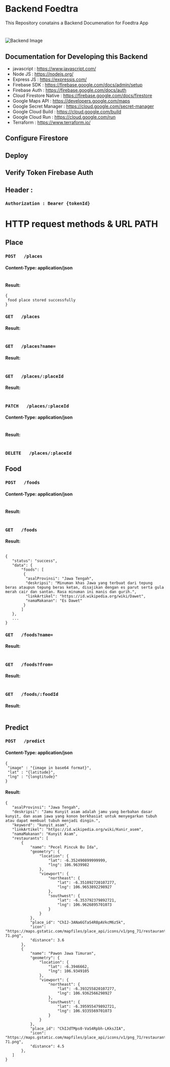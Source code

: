 # Backend Foedtra

This Repository conatains a Backend Documenation for Foedtra App
# 
![Backend Image](https://github.com/Foedtra/PROFILE-C22-PS209-Product-Based-Capstone/blob/main/CC/Google%20Cloud%20Foedtra%20Final%201%20_%20For%20Backend.png?raw=true)
## 

## Documentation for Developing this Backend
- javascript : https://www.javascript.com/
- Node JS : https://nodejs.org/
- Express JS : https://expressjs.com/
- Firebase SDK : https://firebase.google.com/docs/admin/setup
- Firebase Auth : https://firebase.google.com/docs/auth
- Cloud Firestore Native : https://firebase.google.com/docs/firestore
- Google Maps API : https://developers.google.com/maps
- Google Secret Manager : https://cloud.google.com/secret-manager
- Google Cloud Build : https://cloud.google.com/build
- Google Cloud Run : https://cloud.google.com/run
- Terraform : https://www.terraform.io/

## Configure Firestore

## Deploy

## Verify Token Firebase Auth

## Header : 
### ```Authorization : Bearer {tokenId}```

 # HTTP request methods & URL PATH
## Place

### ```POST   /places```
 #### Content-Type: application/json
 ```
 ```
  #### Result:
```
{
 food place stored successfully
}
```
### ```GET   /places```
 #### Result:
 ```
```
### ```GET   /places?name=```
 #### Result:
 ```
```
### ```GET   /places/:placeId```
 #### Result:
 ```
```
### ```PATCH   /places/:placeId```
 #### Content-Type: application/json
 ```
 ```
 #### Result:
 ```
```
### ```DELETE   /places/:placeId```

## Food
### ```POST   /foods```
 #### Content-Type: application/json
 ```
 ```
#### Result:
 ```
```
### ```GET   /foods```
#### Result:
 ```

 {
    "status": "success",
    "data": {
        "foods": [
         {
          "asalProvinsi": "Jawa Tengah",
          "deskripsi": "Minuman khas Jawa yang terbuat dari tepung beras ataupun tepung beras ketan, disajikan dengan es parut serta gula merah cair dan santan. Rasa minuman ini manis dan gurih.",
          "linkArtikel": "https://id.wikipedia.org/wiki/Dawet",
          "namaMakanan": "Es Dawet"
         }
        ]
    },
    ...
}
```
### ```GET   /foods?name=```
#### Result:
 ```
```
### ```GET   /foods?from=```
#### Result:
 ```
```
### ```GET   /foods/:foodId```
#### Result:
 ```

```
## Predict
### ```POST   /predict```
 #### Content-Type: application/json
 ```
 {
  "image" : "{image in base64 format}",
  "lat" : "{latitude}",
  "lng" : "{longtitude}"
 }
 ```
#### Result:
 ```
{
    "asalProvinsi": "Jawa Tengah",
    "deskripsi": "Jamu Kunyit asam adalah jamu yang berbahan dasar kunyit, dan asam jawa yang konon berkhasiat untuk menyegarkan tubuh atau dapat membuat tubuh menjadi dingin.",
    "keyword": "kunyit_asam",
    "linkArtikel": "https://id.wikipedia.org/wiki/Kunir_asem",
    "namaMakanan": "Kunyit Asam",
    "restaurants": [
        {
            "name": "Pecel Pincuk Bu Ida",
            "geometry": {
                "location": {
                    "lat": -6.352490899999999,
                    "lng": 106.9639982
                },
                "viewport": {
                    "northeast": {
                        "lat": -6.351092720107277,
                        "lng": 106.9653892298927
                    },
                    "southwest": {
                        "lat": -6.353792379892721,
                        "lng": 106.9626895701073
                    }
                }
            },
            "place_id": "ChIJ-3ANa6GTaS4R8pAVkcM6z5k",
            "icon": "https://maps.gstatic.com/mapfiles/place_api/icons/v1/png_71/restaurant-71.png",
            "distance": 3.6
        },
        {
            "name": "Pawon Jawa Timuran",
            "geometry": {
                "location": {
                    "lat": -6.3946662,
                    "lng": 106.9349105
                },
                "viewport": {
                    "northeast": {
                        "lat": -6.393255820107277,
                        "lng": 106.9362566298927
                    },
                    "southwest": {
                        "lat": -6.395955479892721,
                        "lng": 106.9335569701073
                    }
                }
            },
            "place_id": "ChIJdTMps0-VaS4Rpbh-LKksJIA",
            "icon": "https://maps.gstatic.com/mapfiles/place_api/icons/v1/png_71/restaurant-71.png",
            "distance": 4.5
        },
    ]
}
```

